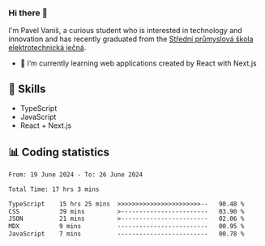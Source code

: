 ### Hi there 👋
I'm Pavel Vaniš, a curious student who is interested in technology and innovation and has recently graduated from the  [Střední průmyslová škola elektrotechnická ječná](https://www.spsejecna.cz/).

- 🌱 I’m currently learning web applications created by React with Next.js

## 🧠 Skills
- TypeScript
- JavaScript
- React + Next.js


## 📊 Coding statistics
<!--START_SECTION:waka-->

```txt
From: 19 June 2024 - To: 26 June 2024

Total Time: 17 hrs 3 mins

TypeScript    15 hrs 25 mins  >>>>>>>>>>>>>>>>>>>>>>>--   90.48 %
CSS           39 mins         >------------------------   03.90 %
JSON          21 mins         >------------------------   02.06 %
MDX           9 mins          -------------------------   00.95 %
JavaScript    7 mins          -------------------------   00.78 %
```

<!--END_SECTION:waka-->

